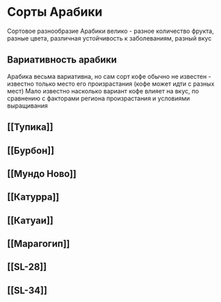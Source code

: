 # Сорты Арабики
Сортовое разнообразие Арабики велико - разное количество фрукта, разные цвета, различная устойчивость к заболеваниям, разный вкус

## Вариативность арабики
Арабика весьма вариативна, но сам сорт кофе обычно не известен - известно только место его произрастания (кофе может идти с разных мест)
Мало известно насколько вариант кофе влияет на вкус, по сравнению с факторами региона произрастания и условиями выращивания
## [[Тупика]]
## [[Бурбон]]
## [[Мундо Ново]]
## [[Катурра]]
## [[Катуаи]]
## [[Марагогип]]
## [[SL-28]]
## [[SL-34]]
